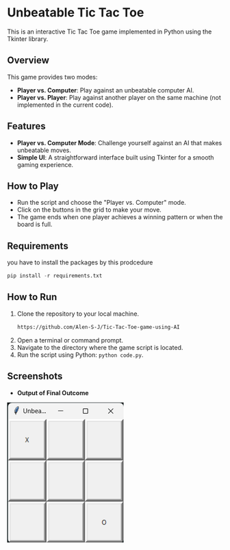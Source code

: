 

# Unbeatable Tic Tac Toe

This is an interactive Tic Tac Toe game implemented in Python using the Tkinter library.

## Overview

This game provides two modes: 

- **Player vs. Computer**: Play against an unbeatable computer AI.
- **Player vs. Player**: Play against another player on the same machine (not implemented in the current code).

## Features

- **Player vs. Computer Mode**: Challenge yourself against an AI that makes unbeatable moves.
- **Simple UI**: A straightforward interface built using Tkinter for a smooth gaming experience.

## How to Play

- Run the script and choose the "Player vs. Computer" mode.
- Click on the buttons in the grid to make your move.
- The game ends when one player achieves a winning pattern or when the board is full.

## Requirements

you have to install the packages by this prodcedure
```Python
pip install -r requirements.txt
```

## How to Run

1. Clone the repository to your local machine.
   ```markdown
   https://github.com/Alen-S-J/Tic-Tac-Toe-game-using-AI
   ```
2. Open a terminal or command prompt.
3. Navigate to the directory where the game script is located.
4. Run the script using Python: `python code.py`.

## Screenshots


- **Output of Final Outcome**


![Output.png](Image/Output.png)



